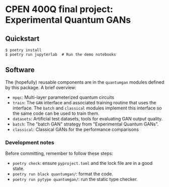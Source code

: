 # CPEN 400Q final project: Experimental Quantum GANs

## Quickstart

```
$ poetry install
$ poetry run jupyterlab  # Run the demo notebooks
```

## Software

The (hopefully) reusable components are in the `quantumgan` modules defined by
this package.  A brief overview:
- `mpqc`: Multi-layer parameterized quantum circuits
- `train`: The `GAN` interface and associated training routine that uses the
  interface.  The `batch` and `classical` modules implement this interface so
  the same code can be used to train them.
- `datasets`: Artificial test datasets, tools for evaluating GAN output quality.
- `batch`: The "batch GAN" strategy from "Experimental Quantum GANs".
- `classical`: Classical GANs for the performance comparisons

### Development notes

Before committing, remember to follow these steps:
- `poetry check`: ensure `pyproject.toml` and the lock file are in a good state.
- `poetry run black quantumgan/`: format the code.
- `poetry run pytype quantumgan/`: run the static type checker.
